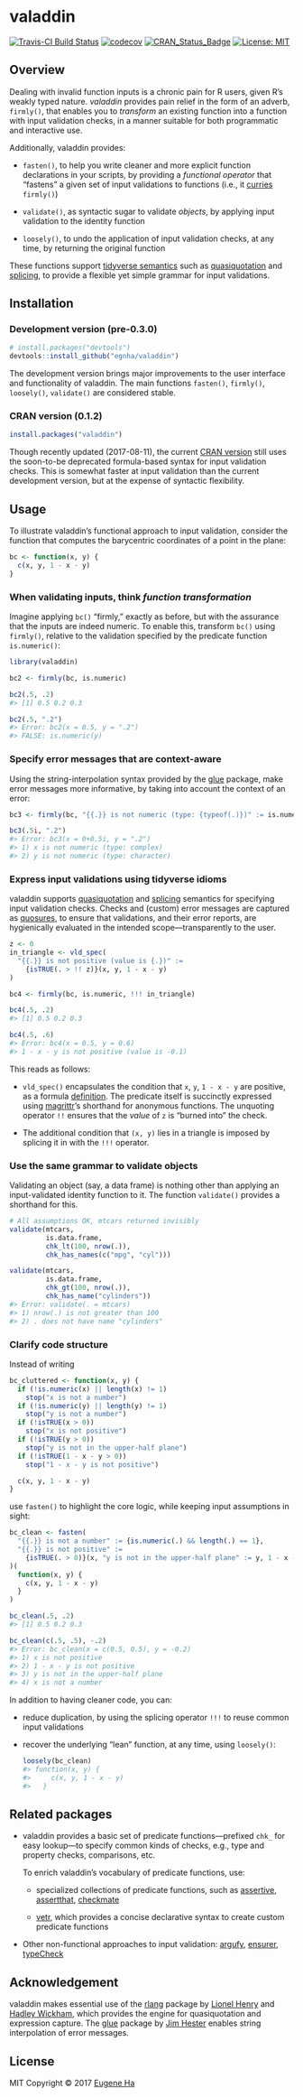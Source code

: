 
<!-- README.md is generated from README.Rmd. Please edit that file -->
valaddin
========

[![Travis-CI Build Status](https://travis-ci.org/egnha/valaddin.svg?branch=master)](https://travis-ci.org/egnha/valaddin) [![codecov](https://codecov.io/gh/egnha/valaddin/branch/master/graph/badge.svg)](https://codecov.io/gh/egnha/valaddin/) [![CRAN\_Status\_Badge](http://www.r-pkg.org/badges/version/valaddin)](https://cran.r-project.org/package=valaddin) [![License: MIT](https://img.shields.io/badge/License-MIT-yellow.svg)](https://opensource.org/licenses/MIT)

Overview
--------

Dealing with invalid function inputs is a chronic pain for R users, given R’s weakly typed nature. *valaddin* provides pain relief in the form of an adverb, `firmly()`, that enables you to *transform* an existing function into a function with input validation checks, in a manner suitable for both programmatic and interactive use.

Additionally, valaddin provides:

-   `fasten()`, to help you write cleaner and more explicit function declarations in your scripts, by providing a *functional operator* that “fastens” a given set of input validations to functions (i.e., it [curries](https://en.wikipedia.org/wiki/Currying) `firmly()`)

-   `validate()`, as syntactic sugar to validate *objects*, by applying input validation to the identity function

-   `loosely()`, to undo the application of input validation checks, at any time, by returning the original function

These functions support [tidyverse semantics](https://rpubs.com/hadley/dplyr-programming) such as [quasiquotation](http://rlang.tidyverse.org/reference/quasiquotation.html) and [splicing](http://rlang.tidyverse.org/reference/quasiquotation.html), to provide a flexible yet simple grammar for input validations.

Installation
------------

### Development version (pre-0.3.0)

``` r
# install.packages("devtools")
devtools::install_github("egnha/valaddin")
```

The development version brings major improvements to the user interface and functionality of valaddin. The main functions `fasten()`, `firmly()`, `loosely()`, `validate()` are considered stable.

### CRAN version (0.1.2)

``` r
install.packages("valaddin")
```

Though recently updated (2017-08-11), the current [CRAN version](https://cran.r-project.org/package=valaddin) still uses the soon-to-be deprecated formula-based syntax for input validation checks. This is somewhat faster at input validation than the current development version, but at the expense of syntactic flexibility.

Usage
-----

To illustrate valaddin’s functional approach to input validation, consider the function that computes the barycentric coordinates of a point in the plane:

``` r
bc <- function(x, y) {
  c(x, y, 1 - x - y)
}
```

### When validating inputs, think *function transformation*

Imagine applying `bc()` “firmly,” exactly as before, but with the assurance that the inputs are indeed numeric. To enable this, transform `bc()` using `firmly()`, relative to the validation specified by the predicate function `is.numeric()`:

``` r
library(valaddin)

bc2 <- firmly(bc, is.numeric)

bc2(.5, .2)
#> [1] 0.5 0.2 0.3

bc2(.5, ".2")
#> Error: bc2(x = 0.5, y = ".2")
#> FALSE: is.numeric(y)
```

### Specify error messages that are context-aware

Using the string-interpolation syntax provided by the [glue](https://github.com/tidyverse/glue) package, make error messages more informative, by taking into account the context of an error:

``` r
bc3 <- firmly(bc, "{{.}} is not numeric (type: {typeof(.)})" := is.numeric)

bc3(.5i, ".2")
#> Error: bc3(x = 0+0.5i, y = ".2")
#> 1) x is not numeric (type: complex)
#> 2) y is not numeric (type: character)
```

### Express input validations using tidyverse idioms

valaddin supports [quasiquotation](http://rlang.tidyverse.org/reference/quasiquotation.html) and [splicing](http://rlang.tidyverse.org/reference/quasiquotation.html) semantics for specifying input validation checks. Checks and (custom) error messages are captured as [quosures](http://rlang.tidyverse.org/reference/quosure.html), to ensure that validations, and their error reports, are hygienically evaluated in the intended scope—transparently to the user.

``` r
z <- 0
in_triangle <- vld_spec(
  "{{.}} is not positive (value is {.})" :=
    {isTRUE(. > !! z)}(x, y, 1 - x - y)
)

bc4 <- firmly(bc, is.numeric, !!! in_triangle)

bc4(.5, .2)
#> [1] 0.5 0.2 0.3

bc4(.5, .6)
#> Error: bc4(x = 0.5, y = 0.6)
#> 1 - x - y is not positive (value is -0.1)
```

This reads as follows:

-   `vld_spec()` encapsulates the condition that `x`, `y`, `1 - x - y` are positive, as a formula [definition](http://rlang.tidyverse.org/reference/quosures.html#details). The predicate itself is succinctly expressed using [magrittr](https://github.com/tidyverse/magrittr)’s shorthand for anonymous functions. The unquoting operator `!!` ensures that the *value* of `z` is “burned into” the check.

-   The additional condition that `(x, y)` lies in a triangle is imposed by splicing it in with the `!!!` operator.

### Use the same grammar to validate objects

Validating an object (say, a data frame) is nothing other than applying an input-validated identity function to it. The function `validate()` provides a shorthand for this.

``` r
# All assumptions OK, mtcars returned invisibly
validate(mtcars,
         is.data.frame,
         chk_lt(100, nrow(.)),
         chk_has_names(c("mpg", "cyl")))

validate(mtcars,
         is.data.frame,
         chk_gt(100, nrow(.)),
         chk_has_name("cylinders"))
#> Error: validate(. = mtcars)
#> 1) nrow(.) is not greater than 100
#> 2) . does not have name "cylinders"
```

### Clarify code structure

Instead of writing

``` r
bc_cluttered <- function(x, y) {
  if (!is.numeric(x) || length(x) != 1)
    stop("x is not a number")
  if (!is.numeric(y) || length(y) != 1)    
    stop("y is not a number")
  if (!isTRUE(x > 0))
    stop("x is not positive")
  if (!isTRUE(y > 0))
    stop("y is not in the upper-half plane")
  if (!isTRUE(1 - x - y > 0))
    stop("1 - x - y is not positive")

  c(x, y, 1 - x - y)
}
```

use `fasten()` to highlight the core logic, while keeping input assumptions in sight:

``` r
bc_clean <- fasten(
  "{{.}} is not a number" := {is.numeric(.) && length(.) == 1},
  "{{.}} is not positive" :=
    {isTRUE(. > 0)}(x, "y is not in the upper-half plane" := y, 1 - x - y)
)(
  function(x, y) {
    c(x, y, 1 - x - y)
  }
)

bc_clean(.5, .2)
#> [1] 0.5 0.2 0.3

bc_clean(c(.5, .5), -.2)
#> Error: bc_clean(x = c(0.5, 0.5), y = -0.2)
#> 1) x is not positive
#> 2) 1 - x - y is not positive
#> 3) y is not in the upper-half plane
#> 4) x is not a number
```

In addition to having cleaner code, you can:

-   reduce duplication, by using the splicing operator `!!!` to reuse common input validations

-   recover the underlying “lean” function, at any time, using `loosely()`:

    ``` r
    loosely(bc_clean)
    #> function(x, y) {
    #>     c(x, y, 1 - x - y)
    #>   }
    ```

Related packages
----------------

-   valaddin provides a basic set of predicate functions—prefixed `chk_` for easy lookup—to specify common kinds of checks, e.g., type and property checks, comparisons, etc.

    To enrich valaddin’s vocabulary of predicate functions, use:

    -   specialized collections of predicate functions, such as [assertive](https://bitbucket.org/richierocks/assertive), [assertthat](https://github.com/hadley/assertthat), [checkmate](https://github.com/mllg/checkmate)

    -   [vetr](https://github.com/brodieG/vetr), which provides a concise declarative syntax to create custom predicate functions

-   Other non-functional approaches to input validation: [argufy](https://github.com/gaborcsardi/argufy), [ensurer](https://github.com/smbache/ensurer), [typeCheck](https://github.com/jimhester/typeCheck)

Acknowledgement
---------------

valaddin makes essential use of the [rlang](https://github.com/tidyverse/rlang) package by [Lionel Henry](https://github.com/lionel-) and [Hadley Wickham](https://github.com/hadley), which provides the engine for quasiquotation and expression capture. The [glue](https://github.com/tidyverse/glue) package by [Jim Hester](https://github.com/jimhester) enables string interpolation of error messages.

License
-------

MIT Copyright © 2017 [Eugene Ha](https://github.com/egnha)

